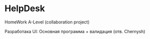 # HelpDesk
HomeWork A-Level (collaboration project)


Разработака UI: Основная программа + валидация
(отв. Chernysh)

